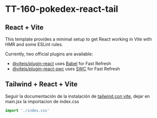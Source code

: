 # TT-160-pokedex-react-tail
## React + Vite

This template provides a minimal setup to get React working in Vite with HMR and some ESLint rules.

Currently, two official plugins are available:

- [@vitejs/plugin-react](https://github.com/vitejs/vite-plugin-react/blob/main/packages/plugin-react) uses [Babel](https://babeljs.io/) for Fast Refresh
- [@vitejs/plugin-react-swc](https://github.com/vitejs/vite-plugin-react/blob/main/packages/plugin-react-swc) uses [SWC](https://swc.rs/) for Fast Refresh
## Tailwind + React + Vite
Seguir la documentación de la instalación de [tailwind con vite](https://tailwindcss.com/docs/installation/using-vite), dejar en main.jsx la importacion de index.css
```main.jsx
import './index.css'
```